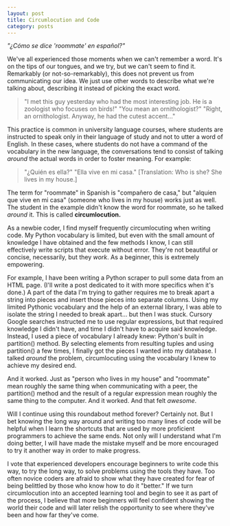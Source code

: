 ```yaml
---
layout: post
title: Circumlocution and Code
category: posts
---
```


_"¿Cómo se dice 'roommate' en español?"_

We've all experienced those moments when we can't remember a word. It's on the tips of our tongues, and we try, but we can't seem to find it. Remarkably (or not-so-remarkably), this does not prevent us from communicating our idea. We just use other words to describe what we're talking about, describing it instead of picking the exact word.

> "I met this guy yesterday who had the most interesting job. He is a zoologist who focuses on birds!"
> "You mean an ornithologist?"
> "Right, an ornithologist. Anyway, he had the cutest accent..."

This practice is common in university language courses, where students are instructed to speak only in their language of study and not to utter a word of English. In these cases, where students do not have a command of the vocabulary in the new language, the conversations tend to consist of talking _around_ the actual words in order to foster meaning. For example:

> "¿Quién es ella?"
> "Ella vive en mi casa."
>[Translation: Who is she? She lives in my house.]

The term for "roommate" in Spanish is "compañero de casa," but "alquien que vive en mi casa" (someone who lives in my house) works just as well. The student in the example didn't know the word for roommate, so he talked _around_ it. This is called **circumlocution.**

As a newbie coder, I find myself frequently circumlocuting when writing code. My Python vocabulary is limited, but even with the small amount of knowledge I have obtained and the few methods I know, I can still effectively write scripts that execute without error. They're not beautiful or concise, necessarily, but they _work_. As a beginner, this is extremely empowering.

For example, I have been writing a Python scraper to pull some data from an HTML page. (I'll write a post dedicated to it with more specifics when it's done.) A part of the data I'm trying to gather requires me to break apart a string into pieces and insert those pieces into separate columns. Using my limited Pythonic vocabulary and the help of an external library, I was able to isolate the string I needed to break apart... but then I was stuck. Cursory Google searches instructed me to use regular expressions, but that required knowledge I didn't have, and time I didn't have to acquire said knowledge. Instead, I used a piece of vocabulary I already knew: Python's built in partition() method. By selecting elements from resulting tuples and using partition() a few times, I finally got the pieces I wanted into my database. I talked _around_ the problem, circumlocuting using the vocabulary I knew to achieve my desired end.

And it worked. Just as "person who lives in my house" and "roommate" mean roughly the same thing when communicating with a peer, the partition() method and the result of a regular expression mean roughly the same thing to the computer. And it worked. And that felt _awesome_.

Will I continue using this roundabout method forever? Certainly not. But I bet knowing the long way around and writing too many lines of code will be helpful when I learn the shortcuts that are used by more proficient programmers to achieve the same ends. Not only will I understand what I'm doing better, I will have made the mistake myself and be more encouraged to try it another way in order to make progress.

I vote that experienced developers encourage beginners to write code this way, to try the long way, to solve problems using the tools they have. Too often novice coders are afraid to show what they have created for fear of being belittled by those who know how to do it "better." If we turn circumlocution into an accepted learning tool and begin to see it as part of the process, I believe that more beginners will feel confident showing the world their code and will later relish the opportunity to see where they've been and how far they've come.